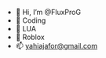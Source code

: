 - 👋 Hi, I’m @FluxProG
- 👀 Coding
- 🌱 LUA
- 💞️ Roblox
- 📫 yahiajafor@gmail.com

<!---
FluxProG/FluxProG is a ✨ special ✨ repository because its `README.md` (this file) appears on your GitHub profile.
You can click the Preview link to take a look at your changes.
--->
